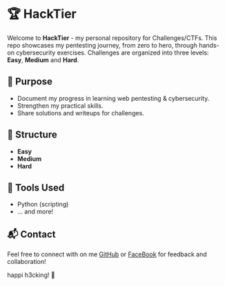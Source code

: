 # 🏆 HackTier
Welcome to **HackTier** - my personal repository for Challenges/CTFs. This repo showcases my pentesting journey, from zero to hero, through hands-on cybersecurity exercises. Challenges are organized into three levels: **Easy**, **Medium** and **Hard**.

## 🎯 Purpose
- Document my progress in learning web pentesting & cybersecurity.
- Strengthen my practical skills.
- Share solutions and writeups for challenges.

## 📂 Structure
- **Easy**
- **Medium**
- **Hard**

## 🔧 Tools Used
- Python (scripting)
- ... and more!

## 📬 Contact
Feel free to connect with on me [GitHub](https://github.com/tramanh2604) or [FaceBook](https://www.facebook.com/buihuynhtramanh/) for feedback and collaboration!

happi h3cking! 🚀
